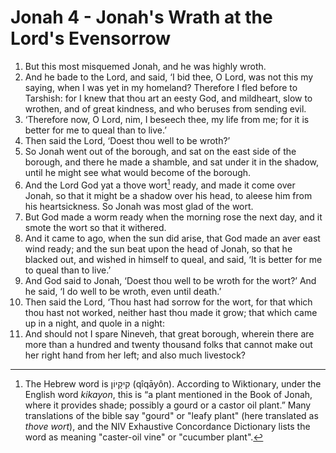 # Jonah 4 - Jonah's Wrath at the Lord's Evensorrow

1. But this most misquemed Jonah, and he was highly wroth.
2. And he bade to the Lord, and said, ‘I bid thee, O Lord, was not this my
   saying, when I was yet in my homeland? Therefore I fled before to Tarshish:
   for I knew that thou art an eesty God, and mildheart, slow to wrothen, and
   of great kindness, and who beruses from sending evil.
3. ‘Therefore now, O Lord, nim, I beseech thee, my life from me; for it is
   better for me to queal than to live.’
4. Then said the Lord, ‘Doest thou well to be wroth?’
5. So Jonah went out of the borough, and sat on the east side of the borough,
   and there he made a shamble, and sat under it in the shadow, until he might
   see what would become of the borough.
6. And the Lord God yat a thove wort[^kikayon] ready, and made it come over
   Jonah, so that it might be a shadow over his head, to aleese him from his
   heartsickness. So Jonah was most glad of the wort.
7. But God made a worm ready when the morning rose the next day, and it smote
   the wort so that it withered.
8. And it came to ago, when the sun did arise, that God made an aver east wind
   ready; and the sun beat upon the head of Jonah, so that he blacked out, and
   wished in himself to queal, and said, ‘It is better for me to queal than to
   live.’
9. And God said to Jonah, ‘Doest thou well to be wroth for the wort?’ And he
   said, ‘I do well to be wroth, even until death.’
10. Then said the Lord, ‘Thou hast had sorrow for the wort, for that which thou
    hast not worked, neither hast thou made it grow; that which came up in a
    night, and quole in a night:
11. And should not I spare Nineveh, that great borough, wherein there are more
    than a hundred and twenty thousand folks that cannot make out her right
    hand from her left; and also much livestock?

<!-- Footnotes -->
[^kikayon]: The Hebrew word is קִיקָיוֹן (qîqāyôn). According to Wiktionary,
    under the English word *kikayon*, this is “a plant mentioned in the Book of
    Jonah, where it provides shade; possibly a gourd or a castor oil plant.”
    Many translations of the bible say "gourd" or "leafy plant" (here
    translated as *thove wort*), and the NIV Exhaustive Concordance Dictionary
    lists the word as meaning "caster-oil vine" or "cucumber plant".
